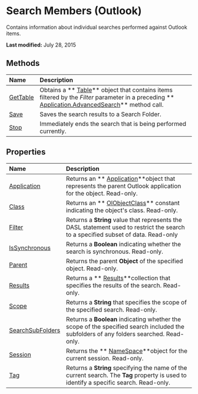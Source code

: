 
# Search Members (Outlook)
Contains information about individual searches performed against Outlook items.

 **Last modified:** July 28, 2015


## Methods



|**Name**|**Description**|
|:-----|:-----|
| [GetTable](3aba6b77-73a3-9620-9c18-b2e03c7b63bc.md)|Obtains a  ** [Table](0affaafd-93fe-227a-acee-e09a86cadc20.md)** object that contains items filtered by the _Filter_ parameter in a preceding ** [Application.AdvancedSearch](7b433d8b-08b9-dff1-b854-287d76b47a90.md)** method call.|
| [Save](a6dbec81-67fd-e337-b640-4f94ab36218f.md)|Saves the search results to a Search Folder.|
| [Stop](c087e5aa-a846-56e1-a808-e8718096c3c9.md)|Immediately ends the search that is being performed currently.|

## Properties



|**Name**|**Description**|
|:-----|:-----|
| [Application](9db2bcd4-d191-68c9-dd2a-f14a8372d541.md)|Returns an  ** [Application](797003e7-ecd1-eccb-eaaf-32d6ddde8348.md)**object that represents the parent Outlook application for the object. Read-only.|
| [Class](178d0f62-75f9-20bd-d6dc-bcf04ae37422.md)|Returns an  ** [OlObjectClass](33d724b3-df3c-2a7f-a80f-93b66d96f588.md)** constant indicating the object's class. Read-only.|
| [Filter](f6040465-da73-56f6-edb7-06d93bb8b531.md)|Returns a  **String** value that represents the DASL statement used to restrict the search to a specified subset of data. Read-only|
| [IsSynchronous](e240cc55-26c3-a560-4ee2-84b15da95e52.md)|Returns a  **Boolean** indicating whether the search is synchronous. Read-only.|
| [Parent](edd9777f-a764-8e35-4a66-05a0f838de0e.md)|Returns the parent  **Object** of the specified object. Read-only.|
| [Results](405166fa-d0bc-33d2-f4aa-908fb821edd6.md)|Returns a  ** [Results](59057f6f-8f6d-eed0-c945-240b9593b7ea.md)**collection that specifies the results of the search. Read-only.|
| [Scope](aa4b9aea-029f-6f80-87b1-b99c04ff9631.md)|Returns a  **String** that specifies the scope of the specified search. Read-only.|
| [SearchSubFolders](26dd1970-ba59-9f6a-8cf6-3dba0f9668b2.md)|Returns a  **Boolean** indicating whether the scope of the specified search included the subfolders of any folders searched. Read-only.|
| [Session](8d5a2300-dc21-0fbe-c7c0-17741caae30a.md)|Returns the  ** [NameSpace](f0dcaa19-07f5-5d42-a3bf-2e42b7885644.md)**object for the current session. Read-only.|
| [Tag](f0341885-ea75-2277-e55b-827f62165ab2.md)|Returns a  **String** specifying the name of the current search. The **Tag** property is used to identify a specific search. Read-only.|
